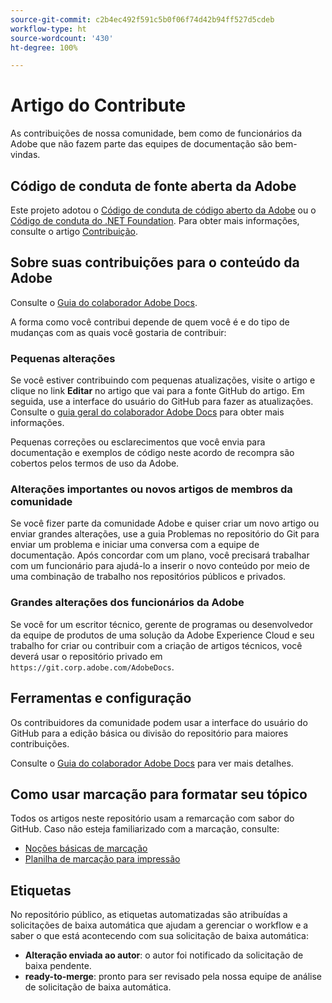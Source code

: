 ```yaml
---
source-git-commit: c2b4ec492f591c5b0f06f74d42b94ff527d5cdeb
workflow-type: ht
source-wordcount: '430'
ht-degree: 100%

---
```

# Artigo do Contribute

As contribuições de nossa comunidade, bem como de funcionários da Adobe que não fazem parte das equipes de documentação são bem-vindas.

## Código de conduta de fonte aberta da Adobe

Este projeto adotou o [Código de conduta de código aberto da Adobe](code-of-conduct.md) ou o [Código de conduta do .NET Foundation](https://dotnetfoundation.org/code-of-conduct). Para obter mais informações, consulte o artigo [Contribuição](contributing.md).

## Sobre suas contribuições para o conteúdo da Adobe

Consulte o [Guia do colaborador Adobe Docs](https://docs.adobe.com/content/help/pt-BR/contributor/contributor-guide/introduction.html).

A forma como você contribui depende de quem você é e do tipo de mudanças com as quais você gostaria de contribuir:

### Pequenas alterações

Se você estiver contribuindo com pequenas atualizações, visite o artigo e clique no link **Editar** no artigo que vai para a fonte GitHub do artigo. Em seguida, use a interface do usuário do GitHub para fazer as atualizações. Consulte o [guia geral do colaborador Adobe Docs](https://docs.adobe.com/content/help/pt-BR/contributor/contributor-guide/introduction.html) para obter mais informações.

Pequenas correções ou esclarecimentos que você envia para documentação e exemplos de código neste acordo de recompra são cobertos pelos termos de uso da Adobe.

### Alterações importantes ou novos artigos de membros da comunidade

Se você fizer parte da comunidade Adobe e quiser criar um novo artigo ou enviar grandes alterações, use a guia Problemas no repositório do Git para enviar um problema e iniciar uma conversa com a equipe de documentação. Após concordar com um plano, você precisará trabalhar com um funcionário para ajudá-lo a inserir o novo conteúdo por meio de uma combinação de trabalho nos repositórios públicos e privados.

<!--
If you submit a pull request with significant changes to documentation and code examples, you'll see a message in the pull request asking you to submit an online contribution license agreement (CLA). We need you to complete the online form before we can review your pull request.
-->

### Grandes alterações dos funcionários da Adobe

Se você for um escritor técnico, gerente de programas ou desenvolvedor da equipe de produtos de uma solução da Adobe Experience Cloud e seu trabalho for criar ou contribuir com a criação de artigos técnicos, você deverá usar o repositório privado em `https://git.corp.adobe.com/AdobeDocs`.

<!--Employees from other parts of the Adobe world should use the public repo for minor updates.-->

## Ferramentas e configuração

Os contribuidores da comunidade podem usar a interface do usuário do GitHub para a edição básica ou divisão do repositório para maiores contribuições.

Consulte o [Guia do colaborador Adobe Docs](https://docs.adobe.com/content/help/pt-BR/contributor/contributor-guide/introduction.html) para ver mais detalhes.

## Como usar marcação para formatar seu tópico

Todos os artigos neste repositório usam a remarcação com sabor do GitHub. Caso não esteja familiarizado com a marcação, consulte:

* [Noções básicas de marcação](https://help.github.com/articles/getting-started-with-writing-and-formatting-on-github/)
* [Planilha de marcação para impressão](https://guides.github.com/pdfs/markdown-cheatsheet-online.pdf)

## Etiquetas

No repositório público, as etiquetas automatizadas são atribuídas a solicitações de baixa automática que ajudam a gerenciar o workflow e a saber o que está acontecendo com sua solicitação de baixa automática:

* **Alteração enviada ao autor**: o autor foi notificado da solicitação de baixa pendente.
* **ready-to-merge**: pronto para ser revisado pela nossa equipe de análise de solicitação de baixa automática.
